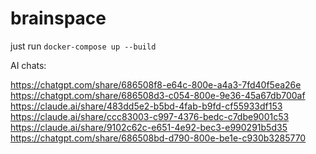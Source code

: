 # brainspace

just run `docker-compose up --build`





AI chats:

https://chatgpt.com/share/686508f8-e64c-800e-a4a3-7fd40f5ea26e
https://chatgpt.com/share/686508d3-c054-800e-9e36-45a67db700af
https://claude.ai/share/483dd5e2-b5bd-4fab-b9fd-cf55933df153
https://claude.ai/share/ccc83003-c997-4376-bedc-c7dbe9001c53
https://claude.ai/share/9102c62c-e651-4e92-bec3-e990291b5d35
https://chatgpt.com/share/686508bd-d790-800e-be1e-c930b3285770
